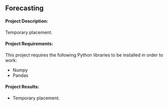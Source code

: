 
## Forecasting

#### Project Description:

Temporary placement.

#### Project Requirements:

This project requires the following Python libraries to be installed in order to work:

* Numpy
* Pandas

#### Project Results:

* Temporary placement.